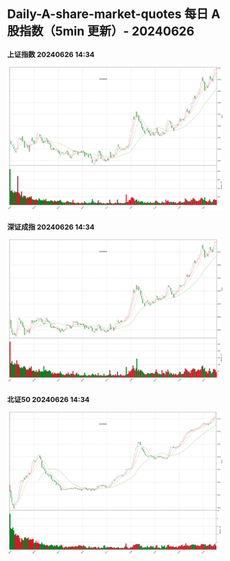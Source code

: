 
# Daily-A-share-market-quotes 每日 A 股指数（5min 更新）- 20240626

### 上证指数 20240626 14:34
![](./fig/2024/6/20240626-sh000001.png)

### 深证成指 20240626 14:34
![](./fig/2024/6/20240626-sz399001.png)

### 北证50 20240626 14:34
![](./fig/2024/6/20240626-bj899050.png)
